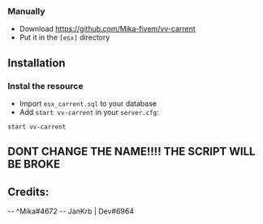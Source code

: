 
### Manually
- Download https://github.com/Mika-fivem/vv-carrent
- Put it in the `[esx]` directory

## Installation
### Instal the resource
- Import `esx_carrent.sql` to your database
- Add `start vv-carrent` in your `server.cfg`:
```
start vv-carrent
```
## DONT CHANGE THE NAME!!!! THE SCRIPT WILL BE BROKE

## Credits:
-- ^Mika#4672
-- JanKrb | Dev#6964
